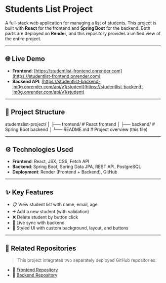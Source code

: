 # Students List Project

A full-stack web application for managing a list of students. This project is built with **React** for the frontend and **Spring Boot** for the backend. Both parts are deployed on **Render**, and this repository provides a unified view of the entire project.

---

## 🌐 Live Demo

- **Frontend**: [https://studentlist-frontend.onrender.com](https://studentlist-frontend.onrender.com)  
- **Backend API**: [https://studentlist-backend-jm0g.onrender.com/api/v1/student](https://studentlist-backend-jm0g.onrender.com/api/v1/student)

---

## 📁 Project Structure
studentslist-project/
│
├── frontend/ # React frontend
│
├── backend/ # Spring Boot backend
│
└── README.md # Project overview (this file)

---

## ⚙️ Technologies Used

- **Frontend**: React, JSX, CSS, Fetch API
- **Backend**: Spring Boot, Spring Data JPA, REST API, PostgreSQL
- **Deployment**: Render (Frontend + Backend), GitHub

---

## ✨ Key Features

- 📋 View student list with name, email, age
- ➕ Add a new student (with validation)
- ❌ Delete student by button click
- 🔄 Live sync with backend
- 🎨 Styled UI with custom background, layout, and buttons

---

## 📎 Related Repositories

> This project integrates two separately deployed GitHub repositories:

- 🔗 [Frontend Repository](https://github.com/Jiahuan1016/studentlist-frontend)
- 🔗 [Backend Repository](https://github.com/Jiahuan1016/studentlist-backend)

